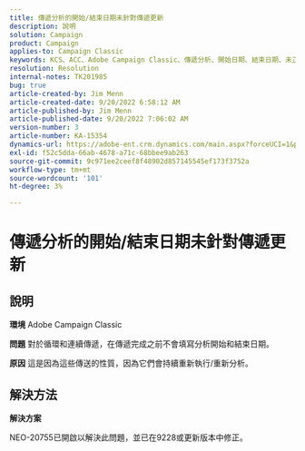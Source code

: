 ```yaml
---
title: 傳遞分析的開始/結束日期未針對傳遞更新
description: 說明
solution: Campaign
product: Campaign
applies-to: Campaign Classic
keywords: KCS、ACC、Adobe Campaign Classic、傳遞分析、開始日期、結束日期、未正確更新、循環傳遞、持續傳遞、NEO-20755
resolution: Resolution
internal-notes: TK201985
bug: true
article-created-by: Jim Menn
article-created-date: 9/20/2022 6:58:12 AM
article-published-by: Jim Menn
article-published-date: 9/20/2022 7:06:02 AM
version-number: 3
article-number: KA-15354
dynamics-url: https://adobe-ent.crm.dynamics.com/main.aspx?forceUCI=1&pagetype=entityrecord&etn=knowledgearticle&id=cc2bdd93-b138-ed11-9db1-0022480866ad
exl-id: f52c5dda-66ab-4678-a71c-68bbee9ab263
source-git-commit: 9c971ee2ceef8f48902d857145545ef173f3752a
workflow-type: tm+mt
source-wordcount: '101'
ht-degree: 3%

---
```


# 傳遞分析的開始/結束日期未針對傳遞更新

## 說明


<b>環境</b>
Adobe Campaign Classic

<b>問題</b>
對於循環和連續傳遞，在傳遞完成之前不會填寫分析開始和結束日期。

<b>原因</b>
這是因為這些傳送的性質，因為它們會持續重新執行/重新分析。


## 解決方法


<b>解決方案</b>

NEO-20755已開啟以解決此問題，並已在9228或更新版本中修正。
